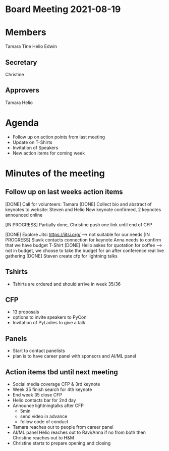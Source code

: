 # Board Meeting 2021-08-19

# Members
Tamara
Tine
Helio
Edwin

## Secretary
Christine

## Approvers
Tamara
Helio

# Agenda
* Follow up on action points from last meeting
* Update on T-Shirts
* Invitation of Speakers
* New action items for coming week

# Minutes of the meeting

## Follow up on last weeks action items

[DONE] Call for volunteers: Tamara
[DONE] Collect bio and abstract of keynotes to website: Steven and Helio
       New keynote confirmed, 2 keynotes announced online
       
[IN PROGRESS] Partially done, Christine push one link until end of CFP

[DONE] Explore Jitsi https://jitsi.org/ --> not suitable for our needs
[IN PROGRESS] Slavik contacts connection for keynote
Anna needs to confirm that we have budget T-Shirt
[DONE] Helio askes for quotation for coffee --> not in budget, we choose to take the budget for an after conference real live gathering
[DONE] Steven create cfp for lightning talks

## Tshirts
- Tshirts are ordered and should arrive in week 35/36

## CFP
- 13 proposals
- options to invite speakers to PyCon
- Invitation of PyLadies to give a talk

## Panels
- Start to contact panelists
- plan is to have career panel with sponsors and AI/ML panel

## Action items tbd until next meeting
- Social media coverage CFP & 3rd keynote 
- Week 35 finish search for 4th keynote
- End week 35 close CFP
- Helio contacts bar for 2nd day
- Announce lightningtalks after CFP
	- 5min
	- send video in advance
	- follow code of conduct 
- Tamara reaches out to people from career panel
- AI/ML panel Helio reaches out to Ravi/Anna if no from both then Christine reaches out to H&M 
- Christine starts to prepare opening and closing 
